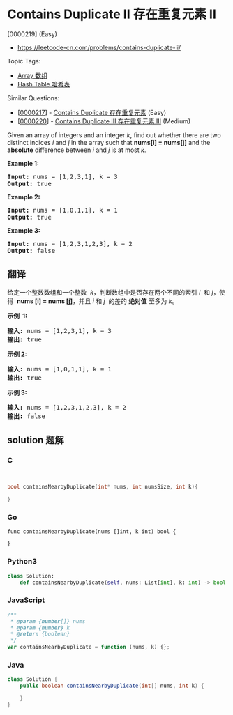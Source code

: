 # Contains Duplicate II 存在重复元素 II

[0000219] (Easy)

- https://leetcode-cn.com/problems/contains-duplicate-ii/

Topic Tags:

- [Array 数组](https://leetcode-cn.com/tag/array/)
- [Hash Table 哈希表](https://leetcode-cn.com/tag/hash-table/)

Similar Questions:

- [[0000217](https://leetcode-cn.com/problems/contains-duplicate/)] - [Contains Duplicate 存在重复元素](./0000217.contains-duplicate.md) (Easy)
- [[0000220](https://leetcode-cn.com/problems/contains-duplicate-iii/)] - [Contains Duplicate III 存在重复元素 III](./0000220.contains-duplicate-iii.md) (Medium)

Given an array of integers and an integer _k_, find out whether there are two distinct indices _i_ and _j_ in the array such that **nums\[i\] = nums\[j\]** and the **absolute** difference between _i_ and _j_ is at most _k_.

**Example 1:**

<pre><strong>Input: </strong>nums = <span id="example-input-1-1">[1,2,3,1]</span>, k = <span id="example-input-1-2">3</span>
<strong>Output: </strong><span id="example-output-1">true</span>
</pre>

**Example 2:**

<pre><strong>Input: </strong>nums = <span id="example-input-2-1">[1,0,1,1]</span>, k = <span id="example-input-2-2">1</span>
<strong>Output: </strong><span id="example-output-2">true</span>
</pre>

**Example 3:**

<pre><strong>Input: </strong>nums = <span id="example-input-3-1">[1,2,3,1,2,3]</span>, k = <span id="example-input-3-2">2</span>
<strong>Output: </strong><span id="example-output-3">false</span>
</pre>

## 翻译

给定一个整数数组和一个整数  *k*，判断数组中是否存在两个不同的索引 *i*  和 _j_，使得  **nums \[i\] = nums \[j\]**，并且 _i_ 和 *j*  的差的 **绝对值** 至多为 _k_。

**示例  1:**

<pre><strong>输入:</strong> nums = [1,2,3,1], k<em> </em>= 3
<strong>输出:</strong> true</pre>

**示例 2:**

<pre><strong>输入: </strong>nums = [1,0,1,1], k<em> </em>=<em> </em>1
<strong>输出:</strong> true</pre>

**示例 3:**

<pre><strong>输入: </strong>nums = [1,2,3,1,2,3], k<em> </em>=<em> </em>2
<strong>输出:</strong> false</pre>

## solution 题解

### C

```c


bool containsNearbyDuplicate(int* nums, int numsSize, int k){

}


```

### Go

```golang
func containsNearbyDuplicate(nums []int, k int) bool {

}
```

### Python3

```python
class Solution:
    def containsNearbyDuplicate(self, nums: List[int], k: int) -> bool:
```

### JavaScript

```javascript
/**
 * @param {number[]} nums
 * @param {number} k
 * @return {boolean}
 */
var containsNearbyDuplicate = function (nums, k) {};
```

### Java

```java
class Solution {
    public boolean containsNearbyDuplicate(int[] nums, int k) {

    }
}
```
